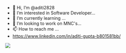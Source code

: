 - 👋 Hi, I’m @aditi2828
- 👀 I’m interested in Software Developer...
- 🌱 I’m currently learning ...
- 💞️ I’m looking to work on MNC's...
- 📫 How to reach me ...
- https://www.linkedin.com/in/aditi-gupta-b801581bb/

<!---
aditi2828/aditi2828 is a ✨ special ✨ repository because its `README.md` (this file) appears on your GitHub profile.
You can click the Preview link to take a look at your changes.
--->
<a href="https://visitcount.itsvg.in">
  <img src="https://visitcount.itsvg.in/api?id=aditi2828&label=Profile%20Views&color=4&icon=0&pretty=false" />
</a>
